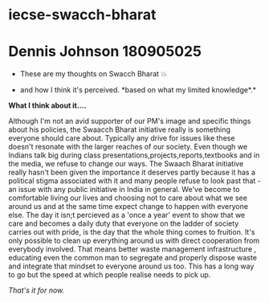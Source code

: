# iecse-swacch-bharat
# Dennis Johnson 180905025

- These are my thoughts on Swacch Bharat :boom:
* and how I think it's perceived.
\*based on what my limited knowledge\*.*

**What I think about it....**

Although I'm not an avid supporter of our PM's image and specific things about his policies, the Swaacch Bharat initiative really is something everyone should care about. Typically any drive for issues like these doesn't resonate with the larger reaches of our society. Even though we Indians talk big during class presentations,projects,reports,textbooks and in the media, we refuse to change our ways. The Swaach Bharat initiative really hasn't been given the importance it deserves partly because it has a political stigma associated with it and many people refuse to look past that - an issue with any public initiative in India in general. We've become to comfortable living our lives and choosing not to care about what we see around us and at the same time expect change to happen with everyone else. The day it isn;t percieved as a 'once a year' event to show that we care and becomes a daily duty that everyone on the ladder of society carries out with pride, is the day that the whole thing comes to fruition. It's only possible to clean up everything around us with direct cooperation from everybody involved. That means better waste management infrastructure , educating even the common man to segregate and properly dispose waste and integrate that mindset to everyone around us too. This has a long way to go but the speed at which people realise needs to pick up.

_That's it for now._


